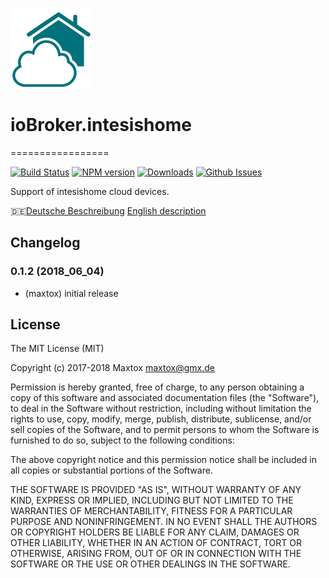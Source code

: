 ![Logo](admin/intesishome.png)
# ioBroker.intesishome
=================

[![Build Status](https://travis-ci.org/maxtox/ioBroker.intesishome.svg?branch=master)](https://travis-ci.org/ioBroker/ioBroker.ical)
[![NPM version](http://img.shields.io/npm/v/iobroker.intesishome.svg)](https://www.npmjs.com/package/iobroker.intesishome)
[![Downloads](https://img.shields.io/npm/dm/iobroker.intesishome.svg)](https://www.npmjs.com/package/iobroker.intesishome)
[![Github Issues](http://githubbadges.herokuapp.com/maxtox/ioBroker.intesishome/issues.svg)](https://github.com/maxtox/ioBroker.intesishome/issues)

Support of intesishome cloud devices.

🇩🇪[Deutsche Beschreibung](docs/de/index.md)
[English description](docs/en/index.md)

## Changelog

### 0.1.2 (2018_06_04)
* (maxtox) initial release

## License
The MIT License (MIT)

Copyright (c) 2017-2018 Maxtox <maxtox@gmx.de>

Permission is hereby granted, free of charge, to any person obtaining a copy
of this software and associated documentation files (the "Software"), to deal
in the Software without restriction, including without limitation the rights
to use, copy, modify, merge, publish, distribute, sublicense, and/or sell
copies of the Software, and to permit persons to whom the Software is
furnished to do so, subject to the following conditions:

The above copyright notice and this permission notice shall be included in
all copies or substantial portions of the Software.

THE SOFTWARE IS PROVIDED "AS IS", WITHOUT WARRANTY OF ANY KIND, EXPRESS OR
IMPLIED, INCLUDING BUT NOT LIMITED TO THE WARRANTIES OF MERCHANTABILITY,
FITNESS FOR A PARTICULAR PURPOSE AND NONINFRINGEMENT. IN NO EVENT SHALL THE
AUTHORS OR COPYRIGHT HOLDERS BE LIABLE FOR ANY CLAIM, DAMAGES OR OTHER
LIABILITY, WHETHER IN AN ACTION OF CONTRACT, TORT OR OTHERWISE, ARISING FROM,
OUT OF OR IN CONNECTION WITH THE SOFTWARE OR THE USE OR OTHER DEALINGS IN
THE SOFTWARE.
